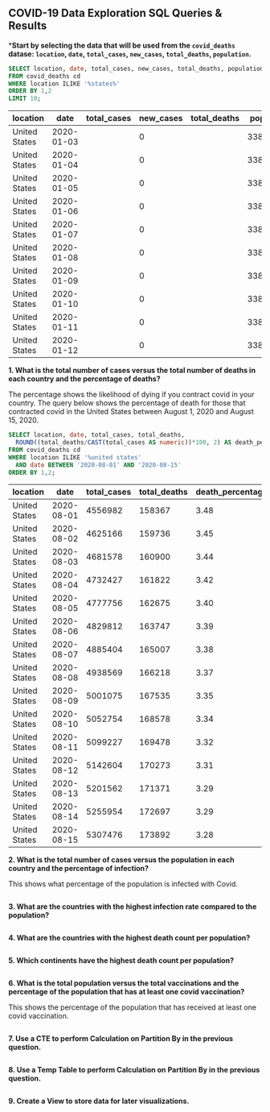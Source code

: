## COVID-19 Data Exploration SQL Queries & Results

***Start by selecting the data that will be used from the  `covid_deaths` datase: `location`, `date`, `total_cases`, `new_cases`, `total_deaths`, `population`.**
```sql 
SELECT location, date, total_cases, new_cases, total_deaths, population
FROM covid_deaths cd
WHERE location ILIKE '%states%'
ORDER BY 1,2
LIMIT 10;
```
|location   |date      |total_cases|new_cases|total_deaths|population|
|-----------|----------|-----------|---------|------------|----------|
|United States|2020-01-03||0||338289856|
|United States|2020-01-04||0||338289856|
|United States|2020-01-05||0||338289856|
|United States|2020-01-06||0||338289856|
|United States|2020-01-07||0||338289856|
|United States|2020-01-08||0||338289856|
|United States|2020-01-09||0||338289856|
|United States|2020-01-10||0||338289856|
|United States|2020-01-11||0||338289856|
|United States|2020-01-12||0||338289856|

**1. What is the total number of cases versus the total number of deaths in each country and the percentage of deaths?**

The percentage shows the likelihood of dying if you contract covid in your country. The query below shows the percentage of death for those that contracted covid in the United States between August 1, 2020 and August 15, 2020.
```sql 
SELECT location, date, total_cases, total_deaths,
  ROUND((total_deaths/CAST(total_cases AS numeric))*100, 2) AS death_percentage
FROM covid_deaths cd
WHERE location ILIKE '%united states'
  AND date BETWEEN '2020-08-01' AND '2020-08-15'
ORDER BY 1,2;
```
|location |date |total_cases |total_deaths |death_percentage |
| --- | --- | --- | --- | --- |
|United States|2020-08-01|4556982|158367|3.48|
|United States|2020-08-02|4625166|159736|3.45|
|United States|2020-08-03|4681578|160900|3.44|
|United States|2020-08-04|4732427|161822|3.42|
|United States|2020-08-05|4777756|162675|3.40|
|United States|2020-08-06|4829812|163747|3.39|
|United States|2020-08-07|4885404|165007|3.38|
|United States|2020-08-08|4938569|166218|3.37|
|United States|2020-08-09|5001075|167535|3.35|
|United States|2020-08-10|5052754|168578|3.34|
|United States|2020-08-11|5099227|169478|3.32|
|United States|2020-08-12|5142604|170273|3.31|
|United States|2020-08-13|5201562|171371|3.29|
|United States|2020-08-14|5255954|172697|3.29|
|United States|2020-08-15|5307476|173892|3.28|


**2. What is the total number of cases versus the population in each country and the percentage of infection?**

This shows what percentage of the population is infected with Covid.
```sql 


```


**3. What are the countries with the highest infection rate compared to the population?**
```sql 


```


**4. What are the countries with the highest death count per population?**
```sql 


```


**5. Which continents have the highest death count per population?**
```sql 


```


**6. What is the total population versus the total vaccinations and the percentage of the population that has at least one covid vaccination?**

This shows the percentage of the population that has received at least one covid vaccination.
```sql 


```


**7. Use a CTE to perform Calculation on Partition By in the previous question.**
```sql 


```


**8. Use a Temp Table to perform Calculation on Partition By in the previous question.**
```sql 


```


**9. Create a View to store data for later visualizations.**
```sql 


```
